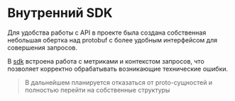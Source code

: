 # Внутренний SDK

Для удобства работы с API в проекте была создана собственная небольшая 
обертка над protobuf с более удобным интерфейсом для совершения запросов.

В [sdk](https://github.com/elkopass/BITA/blob/main/internal/sdk) 
встроена работа с метриками и контекстом запросов, что позволяет
корректно обрабатывать возникающие технические ошибки.

> В дальнейшем планируется отказаться от proto-сущностей и полностью 
> перейти на собственные структуры 
